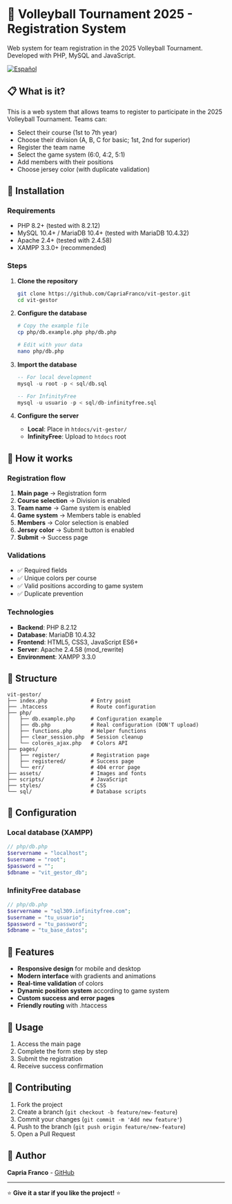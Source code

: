 # 🏐 Volleyball Tournament 2025 - Registration System

Web system for team registration in the 2025 Volleyball Tournament. Developed with PHP, MySQL and JavaScript.

[![Español](https://img.shields.io/badge/Español-README.md-red)](README.md)

## 📋 What is it?

This is a web system that allows teams to register to participate in the 2025 Volleyball Tournament. Teams can:

- Select their course (1st to 7th year)
- Choose their division (A, B, C for basic; 1st, 2nd for superior)
- Register the team name
- Select the game system (6:0, 4:2, 5:1)
- Add members with their positions
- Choose jersey color (with duplicate validation)

## 🚀 Installation

### Requirements
- PHP 8.2+ (tested with 8.2.12)
- MySQL 10.4+ / MariaDB 10.4+ (tested with MariaDB 10.4.32)
- Apache 2.4+ (tested with 2.4.58)
- XAMPP 3.3.0+ (recommended)

### Steps

1. **Clone the repository**
   ```bash
   git clone https://github.com/CapriaFranco/vit-gestor.git
   cd vit-gestor
   ```

2. **Configure the database**
   ```bash
   # Copy the example file
   cp php/db.example.php php/db.php
   
   # Edit with your data
   nano php/db.php
   ```

3. **Import the database**
   ```sql
   -- For local development
   mysql -u root -p < sql/db.sql
   
   -- For InfinityFree
   mysql -u usuario -p < sql/db-infinityfree.sql
   ```

4. **Configure the server**
   - **Local**: Place in `htdocs/vit-gestor/`
   - **InfinityFree**: Upload to `htdocs` root

## 🎯 How it works

### Registration flow

1. **Main page** → Registration form
2. **Course selection** → Division is enabled
3. **Team name** → Game system is enabled
4. **Game system** → Members table is enabled
5. **Members** → Color selection is enabled
6. **Jersey color** → Submit button is enabled
7. **Submit** → Success page

### Validations

- ✅ Required fields
- ✅ Unique colors per course
- ✅ Valid positions according to game system
- ✅ Duplicate prevention

### Technologies

- **Backend**: PHP 8.2.12
- **Database**: MariaDB 10.4.32
- **Frontend**: HTML5, CSS3, JavaScript ES6+
- **Server**: Apache 2.4.58 (mod_rewrite)
- **Environment**: XAMPP 3.3.0

## 📁 Structure

```
vit-gestor/
├── index.php              # Entry point
├── .htaccess              # Route configuration
├── php/
│   ├── db.example.php     # Configuration example
│   ├── db.php             # Real configuration (DON'T upload)
│   ├── functions.php      # Helper functions
│   ├── clear_session.php  # Session cleanup
│   └── colores_ajax.php   # Colors API
├── pages/
│   ├── register/          # Registration page
│   ├── registered/        # Success page
│   └── err/               # 404 error page
├── assets/                # Images and fonts
├── scripts/               # JavaScript
├── styles/                # CSS
└── sql/                   # Database scripts
```

## 🔧 Configuration

### Local database (XAMPP)

```php
// php/db.php
$servername = "localhost";
$username = "root";
$password = "";
$dbname = "vit_gestor_db";
```

### InfinityFree database

```php
// php/db.php
$servername = "sql309.infinityfree.com";
$username = "tu_usuario";
$password = "tu_password";
$dbname = "tu_base_datos";
```

## 🎨 Features

- **Responsive design** for mobile and desktop
- **Modern interface** with gradients and animations
- **Real-time validation** of colors
- **Dynamic position system** according to game system
- **Custom success and error pages**
- **Friendly routing** with .htaccess

## 📱 Usage

1. Access the main page
2. Complete the form step by step
3. Submit the registration
4. Receive success confirmation

## 🤝 Contributing

1. Fork the project
2. Create a branch (`git checkout -b feature/new-feature`)
3. Commit your changes (`git commit -m 'Add new feature'`)
4. Push to the branch (`git push origin feature/new-feature`)
5. Open a Pull Request

## 👥 Author

**Capria Franco** - [GitHub](https://github.com/CapriaFranco)

---

⭐ **Give it a star if you like the project!** ⭐
